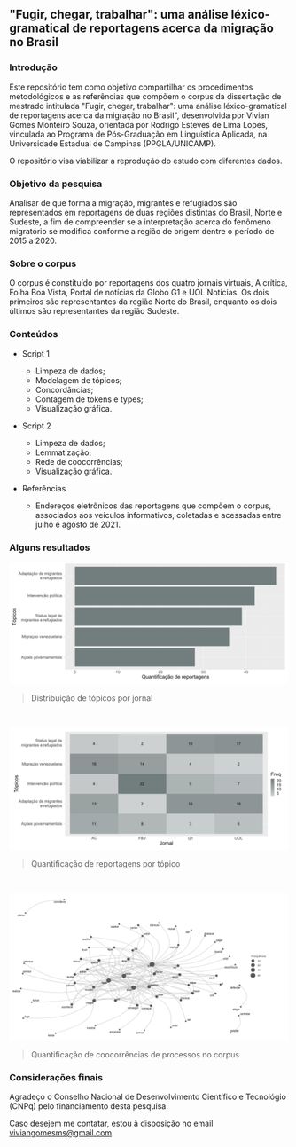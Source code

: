 ## "Fugir, chegar, trabalhar": uma análise léxico-gramatical de reportagens acerca da migração no Brasil

### Introdução

Este repositório tem como objetivo compartilhar os procedimentos metodológicos e as referências que compõem o corpus da dissertação de mestrado intitulada "Fugir, chegar, trabalhar": uma análise léxico-gramatical de reportagens acerca da migração no Brasil", desenvolvida por Vivian Gomes Monteiro Souza, orientada por Rodrigo Esteves de Lima Lopes, vinculada ao Programa de Pós-Graduação em Linguística Aplicada, na Universidade Estadual de Campinas (PPGLA/UNICAMP).

O repositório visa viabilizar a reprodução do estudo com diferentes dados. 

### Objetivo da pesquisa

Analisar de que forma a migração, migrantes e refugiados são representados em reportagens de duas regiões distintas do Brasil, Norte e Sudeste, a fim de compreender se a interpretação acerca do fenômeno migratório se modifica conforme a região de origem dentre o período de 2015 a 2020. 

### Sobre o corpus 

O corpus é constituído por reportagens dos quatro jornais virtuais, A crítica, Folha Boa Vista, Portal de notícias da Globo G1 e UOL Notícias. Os dois primeiros são representantes da região Norte do Brasil, enquanto os dois últimos são representantes da região Sudeste. 


### Conteúdos

+ Script 1
	+ Limpeza de dados;
	+ Modelagem de tópicos; 
	+ Concordâncias;
	+ Contagem de tokens e types;
	+ Visualização gráfica.

+ Script 2
	+ Limpeza de dados;
	+ Lemmatização; 
	+ Rede de coocorrências;
	+ Visualização gráfica.

+ Referências
	+ Endereços eletrônicos das reportagens que compõem o corpus, associados aos veículos informativos, coletadas e acessadas entre julho e agosto de 2021.

### Alguns resultados 

![](https://github.com/viviiang/dissertacao_migracao/blob/main/imagens/topicos_reportagens.png)
> Distribuição de tópicos por jornal

<br/>

![](https://github.com/viviiang/dissertacao_migracao/blob/main/imagens/quantidade_reportagens_topicos.png)
> Quantificação de reportagens por tópico

<br/>

![](https://github.com/viviiang/dissertacao_migracao/blob/main/imagens/rede_palavras.png)
> Quantificação de coocorrências de processos no corpus

### Considerações finais 

Agradeço o Conselho Nacional de Desenvolvimento Científico e Tecnológio (CNPq) pelo financiamento desta pesquisa. 

Caso desejem me contatar, estou à disposição no email viviangomesms@gmail.com. 
